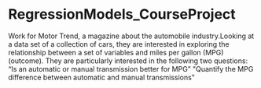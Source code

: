 # RegressionModels_CourseProject
Work for Motor Trend, a magazine about the automobile industry.Looking at a data set of a collection of cars, they are interested in exploring the relationship between a set of variables and miles per gallon (MPG) (outcome). They are particularly interested in the following two questions:  “Is an automatic or manual transmission better for MPG” "Quantify the MPG difference between automatic and manual transmissions"
